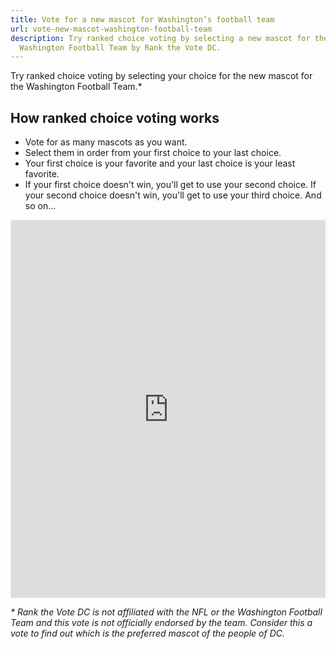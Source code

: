 ```yaml
---
title: Vote for a new mascot for Washington’s football team
url: vote-new-mascot-washington-football-team
description: Try ranked choice voting by selecting a new mascot for the
  Washington Football Team by Rank the Vote DC.
---
```

Try ranked choice voting by selecting your choice for the new mascot for the Washington Football Team.*

## How ranked choice voting works

* Vote for as many mascots as you want.
* Select them in order from your first choice to your last choice.
* Your first choice is your favorite and your last choice is your least favorite.
* If your first choice doesn't win, you'll get to use your second choice. If your second choice doesn't win, you'll get to use your third choice. And so on...

<div style="position:relative;overflow:hidden;padding-top:120%;"><iframe src="https://rankit.vote/vote/WVk91aOuGv8M3TTScuTY" style="border:1px solid #f1f1f1;position: absolute;top: 0;left: 0;width: 100%;height: 100%;" name="myiFrame" scrolling="yes" frameborder="1" marginheight="0px" marginwidth="0px" allowfullscreen></iframe></div>

*\* Rank the Vote DC is not affiliated with the NFL or the Washington Football Team and this vote is not officially endorsed by the team. Consider this a vote to find out which is the preferred mascot of the people of DC.*